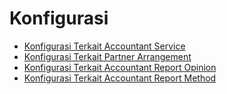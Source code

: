 # Konfigurasi

- [Konfigurasi Terkait Accountant Service](./konfigurasi/accountant-service.md)
- [Konfigurasi Terkait Partner Arrangement](./konfigurasi/partner-arrangement.md)
- [Konfigurasi Terkait Accountant Report Opinion](./konfigurasi/accountant-report-opinion.md)
- [Konfigurasi Terkait Accountant Report Method](./konfigurasi/accountant-report-method.md)
